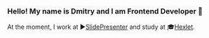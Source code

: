 ### Hello! My name is Dmitry and I am Frontend Developer 👋

At the moment, I work at ▶️[SlidePresenter](https://www.slidepresenter.com/en/) and study at 🎓[Hexlet](https://ru.hexlet.io/).

<!--
**Ingo-o/Ingo-o** is a ✨ _special_ ✨ repository because its `README.md` (this file) appears on your GitHub profile.

Here are some ideas to get you started:

- 🔭 I’m currently working on ...
- 🌱 I’m currently learning ...
- 👯 I’m looking to collaborate on ...
- 🤔 I’m looking for help with ...
- 💬 Ask me about ...
- 📫 How to reach me: ...
- 😄 Pronouns: ...
- ⚡ Fun fact: ...
-->
